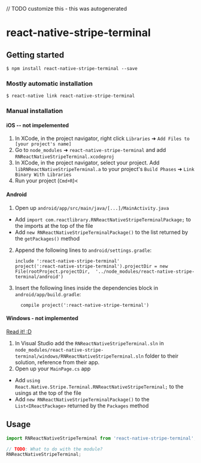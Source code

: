 // TODO customize this - this was autogenerated

# react-native-stripe-terminal

## Getting started

`$ npm install react-native-stripe-terminal --save`

### Mostly automatic installation

`$ react-native link react-native-stripe-terminal`

### Manual installation


#### iOS -- not impelemented

1. In XCode, in the project navigator, right click `Libraries` ➜ `Add Files to [your project's name]`
2. Go to `node_modules` ➜ `react-native-stripe-terminal` and add `RNReactNativeStripeTerminal.xcodeproj`
3. In XCode, in the project navigator, select your project. Add `libRNReactNativeStripeTerminal.a` to your project's `Build Phases` ➜ `Link Binary With Libraries`
4. Run your project (`Cmd+R`)<

#### Android

1. Open up `android/app/src/main/java/[...]/MainActivity.java`
  - Add `import com.reactlibrary.RNReactNativeStripeTerminalPackage;` to the imports at the top of the file
  - Add `new RNReactNativeStripeTerminalPackage()` to the list returned by the `getPackages()` method
2. Append the following lines to `android/settings.gradle`:
  	```
  	include ':react-native-stripe-terminal'
  	project(':react-native-stripe-terminal').projectDir = new File(rootProject.projectDir, 	'../node_modules/react-native-stripe-terminal/android')
  	```
3. Insert the following lines inside the dependencies block in `android/app/build.gradle`:
  	```
      compile project(':react-native-stripe-terminal')
  	```

#### Windows - not implemented
[Read it! :D](https://github.com/ReactWindows/react-native)

1. In Visual Studio add the `RNReactNativeStripeTerminal.sln` in `node_modules/react-native-stripe-terminal/windows/RNReactNativeStripeTerminal.sln` folder to their solution, reference from their app.
2. Open up your `MainPage.cs` app
  - Add `using React.Native.Stripe.Terminal.RNReactNativeStripeTerminal;` to the usings at the top of the file
  - Add `new RNReactNativeStripeTerminalPackage()` to the `List<IReactPackage>` returned by the `Packages` method


## Usage
```javascript
import RNReactNativeStripeTerminal from 'react-native-stripe-terminal';

// TODO: What to do with the module?
RNReactNativeStripeTerminal;
```
  